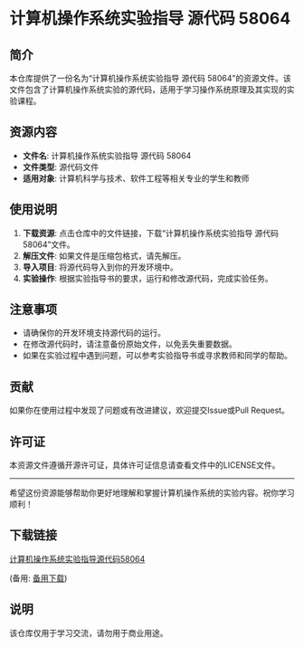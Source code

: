 # 计算机操作系统实验指导 源代码 58064

## 简介

本仓库提供了一份名为“计算机操作系统实验指导 源代码 58064”的资源文件。该文件包含了计算机操作系统实验的源代码，适用于学习操作系统原理及其实现的实验课程。

## 资源内容

- **文件名**: 计算机操作系统实验指导 源代码 58064
- **文件类型**: 源代码文件
- **适用对象**: 计算机科学与技术、软件工程等相关专业的学生和教师

## 使用说明

1. **下载资源**: 点击仓库中的文件链接，下载“计算机操作系统实验指导 源代码 58064”文件。
2. **解压文件**: 如果文件是压缩包格式，请先解压。
3. **导入项目**: 将源代码导入到你的开发环境中。
4. **实验操作**: 根据实验指导书的要求，运行和修改源代码，完成实验任务。

## 注意事项

- 请确保你的开发环境支持源代码的运行。
- 在修改源代码时，请注意备份原始文件，以免丢失重要数据。
- 如果在实验过程中遇到问题，可以参考实验指导书或寻求教师和同学的帮助。

## 贡献

如果你在使用过程中发现了问题或有改进建议，欢迎提交Issue或Pull Request。

## 许可证

本资源文件遵循开源许可证，具体许可证信息请查看文件中的LICENSE文件。

---

希望这份资源能够帮助你更好地理解和掌握计算机操作系统的实验内容。祝你学习顺利！

## 下载链接
[计算机操作系统实验指导源代码58064](https://pan.quark.cn/s/bf9e5e2b41c0) 

(备用: [备用下载](https://pan.baidu.com/s/1oDEKiBrVUk3FP7bM1iO-8g?pwd=1234))

## 说明

该仓库仅用于学习交流，请勿用于商业用途。
